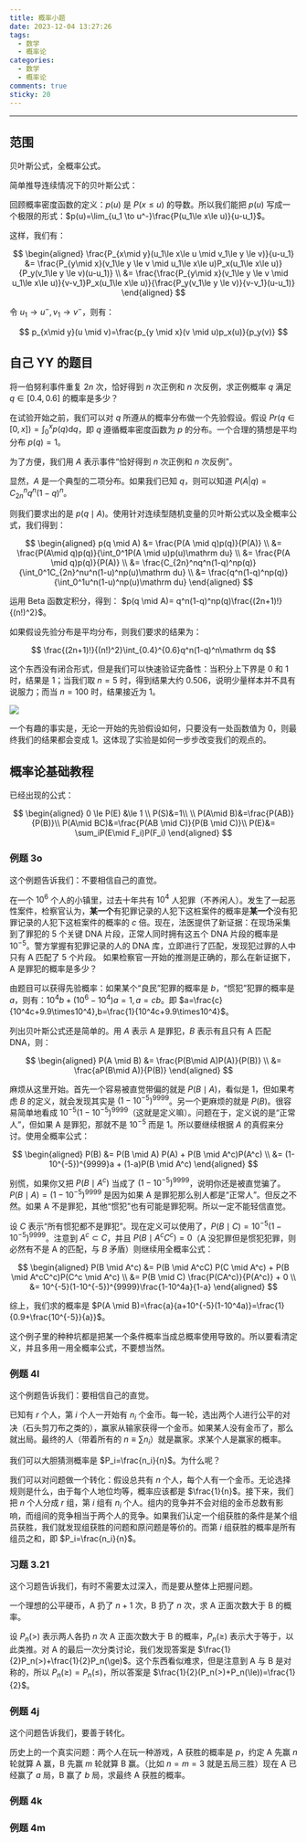 ```yaml
---
title: 概率小题
date: 2023-12-04 13:27:26
tags:
  - 数学
  - 概率论
categories:
  - 数学
  - 概率论
comments: true
sticky: 20
---
```


---

<!--more-->

## 范围

贝叶斯公式，全概率公式。

简单推导连续情况下的贝叶斯公式：

回顾概率密度函数的定义：$p(u)$ 是 $P(x \le u)$ 的导数。所以我们能把 $p(u)$ 写成一个极限的形式：$p(u)=\lim_{u_1 \to u^-}\frac{P(u_1\le x\le u)}{u-u_1}$。

这样，我们有：

$$
\begin{aligned}
\frac{P_{x\mid y}(u_1\le x\le u \mid v_1\le y \le v)}{u-u_1} &= \frac{P_{y\mid x}(v_1\le y \le v \mid u_1\le x\le u)P_x(u_1\le x\le u)}{P_y(v_1\le y \le v)(u-u_1)} \\
&= \frac{\frac{P_{y\mid x}(v_1\le y \le v \mid u_1\le x\le u)}{v-v_1}P_x(u_1\le x\le u)}{\frac{P_y(v_1\le y \le v)}{v-v_1}(u-u_1)}
\end{aligned}
$$

令 $u_1 \to u^-,v_1 \to v^-$，则有：

$$
p_{x\mid y}(u \mid v)=\frac{p_{y \mid x}(v \mid u)p_x(u)}{p_y(v)}
$$

## 自己 YY 的题目

将一伯努利事件重复 $2n$ 次，恰好得到 $n$ 次正例和 $n$ 次反例，求正例概率 $q$ 满足 $q \in [0.4, 0.6]$ 的概率是多少？

在试验开始之前，我们可以对 $q$ 所遵从的概率分布做一个先验假设。假设 $Pr(q \in [0, x])=\int_0^xp(q) \mathrm dq$，即 $q$ 遵循概率密度函数为 $p$ 的分布。一个合理的猜想是平均分布 $p(q)=1$。

为了方便，我们用 $A$ 表示事件“恰好得到 $n$ 次正例和 $n$ 次反例”。

显然，$A$ 是一个典型的二项分布。如果我们已知 $q$，则可以知道 $P(A|q)=C_{2n}^nq^n(1-q)^n$。

则我们要求出的是 $p(q \mid A)$。使用针对连续型随机变量的贝叶斯公式以及全概率公式，我们得到：

$$
\begin{aligned}
p(q \mid A) &= \frac{P(A \mid q)p(q)}{P(A)} \\
&= \frac{P(A\mid q)p(q)}{\int_0^1P(A \mid u)p(u)\mathrm du} \\
&= \frac{P(A \mid q)p(q)}{P(A)} \\
&= \frac{C_{2n}^nq^n(1-q)^np(q)}{\int_0^1C_{2n}^nu^n(1-u)^np(u)\mathrm du} \\
&= \frac{q^n(1-q)^np(q)}{\int_0^1u^n(1-u)^np(u)\mathrm du}
\end{aligned} 
$$

运用 Beta 函数定积分，得到： $p(q \mid A)= q^n(1-q)^np(q)\frac{(2n+1)!}{(n!)^2}$。

如果假设先验分布是平均分布，则我们要求的结果为：

$$
\frac{(2n+1)!}{(n!)^2}\int_{0.4}^{0.6}q^n(1-q)^n\mathrm dq
$$

这个东西没有闭合形式，但是我们可以快速验证完备性：当积分上下界是 0 和 1 时，结果是 1；当我们取 $n=5$ 时，得到结果大约 $0.506$，说明少量样本并不具有说服力；而当 $n=100$ 时，结果接近为 1。

![](/images/msp206811718cahb33di9bcb00000d272ab88b0ibc42.gif)

一个有趣的事实是，无论一开始的先验假设如何，只要没有一处函数值为 0，则最终我们的结果都会变成 1。这体现了实验是如何一步步改变我们的观点的。

## 概率论基础教程

已经出现的公式：

$$
\begin{aligned}
0 \le P(E) &\le 1 \\
P(S)&=1\\
\\
P(A\mid B)&=\frac{P(AB)}{P(B)}\\
P(A\mid BC)&=\frac{P(AB \mid C)}{P(B \mid C)}\\
P(E)&= \sum_iP(E\mid F_i)P(F_i)
\end{aligned}
$$

### 例题 3o

这个例题告诉我们：不要相信自己的直觉。

在一个 $10^6$ 个人的小镇里，过去十年共有 $10^4$ 人犯罪（不养闲人）。发生了一起恶性案件，检察官认为，**某一个**有犯罪记录的人犯下这桩案件的概率是**某一个**没有犯罪记录的人犯下这桩案件的概率的 $c$ 倍。现在，法医提供了新证据：在现场采集到了罪犯的 5 个关键 DNA 片段，正常人同时拥有这五个 DNA 片段的概率是 $10^{-5}$。警方掌握有犯罪记录的人的 DNA 库，立即进行了匹配，发现犯过罪的人中只有 A 匹配了 5 个片段。
如果检察官一开始的推测是正确的，那么在新证据下，A 是罪犯的概率是多少？

由题目可以获得先验概率：如果某个“良民”犯罪的概率是 $b$，“惯犯”犯罪的概率是 $a$，则有：$10^4b+(10^6-10^4)a=1,a=cb$。即 $a=\frac{c}{10^4c+9.9\times10^4},b=\frac{1}{10^4c+9.9\times10^4}$。

列出贝叶斯公式还是简单的。用 $A$ 表示 A 是罪犯，$B$ 表示有且只有 A 匹配 DNA，则：

$$
\begin{aligned}
P(A \mid B) &= \frac{P(B\mid A)P(A)}{P(B)} \\
&= \frac{aP(B\mid A)}{P(B)}
\end{aligned}
$$

麻烦从这里开始。首先一个容易被直觉带偏的就是 $P(B \mid A)$，看似是 1，但如果考虑 $B$ 的定义，就会发现其实是 $(1-10^{-5})^{9999}$。另一个更麻烦的就是 $P(B)$。很容易简单地看成 $10^{-5}(1-10^{-5})^{9999}$（这就是定义嘛）。问题在于，定义说的是“正常人”，但如果 A 是罪犯，那就不是 $10^{-5}$ 而是 1。所以要继续根据 $A$ 的真假来分讨。使用全概率公式：

$$
\begin{aligned}
P(B) &= P(B \mid A) P(A) + P(B \mid A^c)P(A^c) \\
&= (1-10^{-5})^{9999}a + (1-a)P(B \mid A^c)
\end{aligned}
$$

别慌，如果你又把 $P(B \mid A^c)$ 当成了 $(1-10^{-5})^{9999}$，说明你还是被直觉骗了。$P(B \mid A)=(1-10^{-5})^{9999}$ 是因为如果 A 是罪犯那么别人都是“正常人”。但反之不然。如果 A 不是罪犯，其他“惯犯”也有可能是罪犯啊。所以一定不能轻信直觉。

设 $C$ 表示“所有惯犯都不是罪犯”。现在定义可以使用了，$P(B \mid C) = 10^{-5}(1-10^{-5})^{9999}$。注意到 $A^c \subset C$，并且 $P(B \mid A^cC^c)=0$（A 没犯罪但是惯犯犯罪，则必然有不是 A 的匹配，与 $B$ 矛盾）则继续用全概率公式：

$$
\begin{aligned}
P(B \mid A^c) &= P(B \mid A^cC) P(C \mid A^c) + P(B \mid A^cC^c)P(C^c \mid A^c) \\
&= P(B \mid C) \frac{P(CA^c)}{P(A^c)} + 0 \\
&= 10^{-5}(1-10^{-5})^{9999}\frac{1-10^4a}{1-a}
\end{aligned}
$$

综上，我们求的概率是 $P(A \mid B)=\frac{a}{a+10^{-5}(1-10^4a)}=\frac{1}{0.9+\frac{10^{-5}}{a}}$。

这个例子里的种种坑都是把某一个条件概率当成总概率使用导致的。所以要看清定义，并且多用一用全概率公式，不要想当然。

### 例题 4l

这个例题告诉我们：要相信自己的直觉。

已知有 $r$ 个人，第 $i$ 个人一开始有 $n_i$ 个金币。每一轮，选出两个人进行公平的对决（石头剪刀布之类的），赢家从输家获得一个金币。如果某人没有金币了，那么就出局。最终的人（带着所有的 $n\equiv \sum n_i$）就是赢家。求某个人是赢家的概率。

我们可以大胆猜测概率是 $P_i=\frac{n_i}{n}$。为什么呢？

我们可以对问题做一个转化：假设总共有 $n$ 个人，每个人有一个金币。无论选择规则是什么，由于每个人地位均等，概率应该都是 $\frac{1}{n}$。接下来，我们把 $n$ 个人分成 $r$ 组，第 $i$ 组有 $n_i$ 个人。组内的竞争并不会对组的金币总数有影响，而组间的竞争相当于两个人的竞争。如果我们认定一个组获胜的条件是某个组员获胜，我们就发现组获胜的问题和原问题是等价的。而第 $i$ 组获胜的概率是所有组员之和，即 $P_i=\frac{n_i}{n}$。

### 习题 3.21

这个习题告诉我们，有时不需要太过深入，而是要从整体上把握问题。

一个理想的公平硬币，A 扔了 $n+1$ 次，B 扔了 $n$ 次，求 A 正面次数大于 B 的概率。

设 $P_n(>)$ 表示两人各扔 $n$ 次 A 正面次数大于 B 的概率，$P_n(\ge)$ 表示大于等于，以此类推。对 A 的最后一次分类讨论，我们发现答案是 $\frac{1}{2}P_n(>)+\frac{1}{2}P_n(\ge)$。这个东西看似难求，但是注意到 A 与 B 是对称的，所以 $P_n(\ge)=P_n(\le)$，所以答案是 $\frac{1}{2}(P_n(>)+P_n(\le))=\frac{1}{2}$。

### 例题 4j

这个问题告诉我们，要善于转化。

历史上的一个真实问题：两个人在玩一种游戏，A 获胜的概率是 $p$，约定 A 先赢 $n$ 轮就算 A 赢，B 先赢 $m$ 轮就算 B 赢。（比如 $n=m=3$ 就是五局三胜）现在 A 已经赢了 $a$ 局，B 赢了 $b$ 局，求最终 A 获胜的概率。

### 例题 4k

### 例题 4m